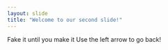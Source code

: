 ```yaml
---
layout: slide
title: "Welcome to our second slide!"
---
```

Fake it until you make it
Use the left arrow to go back!
